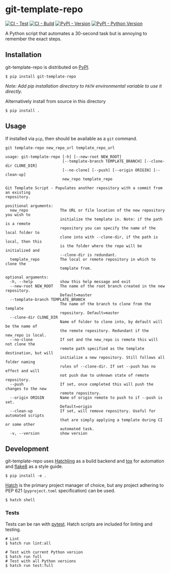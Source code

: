 # git-template-repo

[![CI - Test](https://github.com/IDI-Systems/git-template-repo/actions/workflows/test.yml/badge.svg)](https://github.com/IDI-Systems/git-template-repo/actions/workflows/test.yml)
[![CI - Build](https://github.com/IDI-Systems/git-template-repo/actions/workflows/build.yml/badge.svg)](https://github.com/IDI-Systems/git-template-repo/actions/workflows/build.yml)
[![PyPI - Version](https://img.shields.io/pypi/v/git-template-repo.svg?logo=pypi&label=PyPI&logoColor=gold)](https://pypi.org/project/git-template-repo)
[![PyPI - Python Version](https://img.shields.io/pypi/pyversions/git-template-repo.svg?logo=python&label=Python&logoColor=gold)](https://pypi.org/project/git-template-repo)

A Python script that automates a 30-second task but is annoying to remember the exact steps.


## Installation

git-template-repo is distributed on [PyPI](https://pypi.org/).

```
$ pip install git-template-repo
```
_Note: Add pip installation directory to `PATH` environmental variable to use it directly._

Alternatively install from source in this directory

```
$ pip install .
```


## Usage

If installed via `pip`, then should be available as a `git` command.

```
git template-repo new_repo_url template_repo_url
```

```
usage: git-template-repo [-h] [--new-root NEW_ROOT]
                         [--template-branch TEMPLATE_BRANCH] [--clone-dir CLONE_DIR]
                         [--no-clone] [--push] [--origin ORIGIN] [--clean-up]
                         new_repo template_repo

Git Template Script - Populates another repository with a commit from an existing
repository.

positional arguments:
  new_repo              The URL or file location of the new repository you wish to
                        initialize the template in. Note: if the path is a remote
                        repository you can specify the name of the local folder to
                        clone into with --clone-dir, if the path is local, then this
                        is the folder where the repo will be initialized and
                        --clone-dir is redundant.
  template_repo         The local or remote repository in which to clone the
                        template from.

optional arguments:
  -h, --help            show this help message and exit
  --new-root NEW_ROOT   The name of the root branch created in the new repository.
                        Default=master
  --template-branch TEMPLATE_BRANCH
                        The name of the branch to clone from the template
                        repository. Default=master
  --clone-dir CLONE_DIR
                        Name of folder to clone into, by default will be the name of
                        the remote repository. Redundant if the new_repo is local.
  --no-clone            If set and the new_repo is remote this will not clone the
                        remote path specified as the template destination, but will
                        initialize a new repository. Still follows all folder naming
                        rules of --clone-dir. If set --push has no effect and will
                        not push due to unknown state of remote repository.
  --push                If set, once completed this will push the changes to the new
                        remote repository.
  --origin ORIGIN       Name of origin remote to push to if --push is set.
                        Default=origin
  --clean-up            If set, will remove repository. Useful for automated scripts
                        that are simply applying a template during CI or some other
                        automated task.
  -v, --version         show version
```


## Development

git-template-repo uses [Hatchling](https://hatch.pypa.io/latest/) as a build backend and [tox](https://tox.wiki/en/latest/) for automation and [flake8](https://flake8.pycqa.org/en/latest/) as a style guide.

```
$ pip install -e .
```

[Hatch](https://hatch.pypa.io/latest/) is the primary project manager of choice, but any project adhering to PEP 621 (`pyproject.toml` specification) can be used.

```
$ hatch shell
```

### Tests

Tests can be ran with [pytest](https://docs.pytest.org/). Hatch scripts are included for linting and testing.

```
# Lint
$ hatch run lint:all

# Test with current Python version
$ hatch run full
# Test with all Python versions
$ hatch run test:full
```
